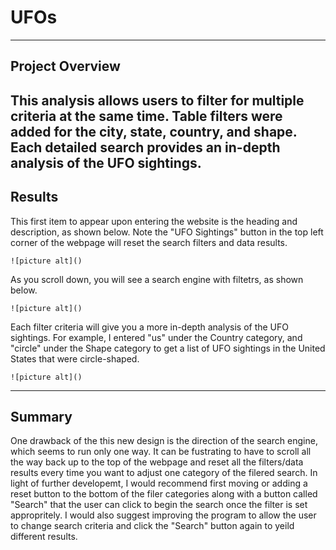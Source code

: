 # **UFOs**
---
## Project Overview
This analysis allows users to filter for multiple criteria at the same time. Table filters were added for the city, state, country, and shape. Each detailed search provides an in-depth analysis of the UFO sightings.
---
## Results
This first item to appear upon entering the website is the heading and description, as shown below. Note the "UFO Sightings" button in the top left corner of the webpage will reset the search filters and data results.

    ![picture alt]()

As you scroll down, you will see a search engine with filtetrs, as shown below. 

    ![picture alt]()
    
Each filter criteria will give you a more in-depth analysis of the UFO sightings. For example, I entered "us" under the Country category, and "circle" under the Shape category to get a list of UFO sightings in the United States that were circle-shaped.

    ![picture alt]()
---
## Summary
One drawback of the this new design is the direction of the search engine, which seems to run only one way. It can be fustrating to have to scroll all the way back up to the top of the webpage and reset all the filters/data results every time you want to adjust one category of the filered search. In light of further developemt, I would recommend first moving or adding a reset button to the bottom of the filer categories along with a button called "Search" that the user can click to begin the search once the filter is set appropritely. I would also suggest improving the program to allow the user to change search criteria and click the "Search" button again to yeild different results.
